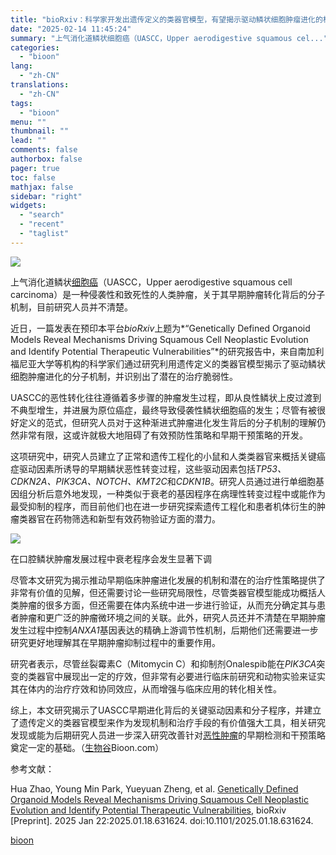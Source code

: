 ```yaml
---
title: "bioRxiv：科学家开发出遗传定义的类器官模型，有望揭示驱动鳞状细胞肿瘤进化的机制并识别潜在的疗法脆弱性"
date: "2025-02-14 11:45:24"
summary: "上气消化道鳞状细胞癌（UASCC，Upper aerodigestive squamous cel..."
categories:
  - "bioon"
lang:
  - "zh-CN"
translations:
  - "zh-CN"
tags:
  - "bioon"
menu: ""
thumbnail: ""
lead: ""
comments: false
authorbox: false
pager: true
toc: false
mathjax: false
sidebar: "right"
widgets:
  - "search"
  - "recent"
  - "taglist"
---
```


![](https://img.medsci.cn/bioon-com/20250211/1739245073388_8827638.jpeg)

上气消化道鳞状[细胞癌](https://www.medsci.cn/topic/show?id=3b90e79787f)（UASCC，Upper aerodigestive squamous cell carcinoma）是一种侵袭性和致死性的人类肿瘤，关于其早期肿瘤转化背后的分子机制，目前研究人员并不清楚。

近日，一篇发表在预印本平台*bioRxiv*上题为*“Genetically Defined Organoid Models Reveal Mechanisms Driving Squamous Cell Neoplastic Evolution and Identify Potential Therapeutic Vulnerabilities”*的研究报告中，来自南加利福尼亚大学等机构的科学家们通过研究利用遗传定义的类器官模型揭示了驱动鳞状细胞肿瘤进化的分子机制，并识别出了潜在的治疗脆弱性。

UASCC的恶性转化往往遵循着多步骤的肿瘤发生过程，即从良性鳞状上皮过渡到不典型增生，并进展为原位癌症，最终导致侵袭性鳞状细胞癌的发生；尽管有被很好定义的范式，但研究人员对于这种渐进式肿瘤进化发生背后的分子机制的理解仍然非常有限，这或许就极大地阻碍了有效预防性策略和早期干预策略的开发。

这项研究中，研究人员建立了正常和遗传工程化的小鼠和人类类器官来概括关键癌症驱动因素所诱导的早期鳞状恶性转变过程，这些驱动因素包括*TP53、CDKN2A、PIK3CA、NOTCH、KMT2C*和*CDKN1B*。研究人员通过进行单细胞基因组分析后意外地发现，一种类似于衰老的基因程序在病理性转变过程中或能作为最受抑制的程序，而目前他们也在进一步研究探索遗传工程化和患者机体衍生的肿瘤类器官在药物筛选和新型有效药物验证方面的潜力。

![](https://img.medsci.cn/bioon-com/20250210/1739188241962_1938376.png)

在口腔鳞状肿瘤发展过程中衰老程序会发生显著下调

尽管本文研究为揭示推动早期临床肿瘤进化发展的机制和潜在的治疗性策略提供了非常有价值的见解，但还需要讨论一些研究局限性，尽管类器官模型能成功概括人类肿瘤的很多方面，但还需要在体内系统中进一步进行验证，从而充分确定其与患者肿瘤和更广泛的肿瘤微环境之间的关联。此外，研究人员还并不清楚在早期肿瘤发生过程中控制*ANXA1*基因表达的精确上游调节性机制，后期他们还需要进一步研究更好地理解其在早期肿瘤抑制过程中的重要作用。

研究者表示，尽管丝裂霉素C（Mitomycin C）和抑制剂Onalespib能在*PIK3CA*突变的类器官中展现出一定的疗效，但非常有必要进行临床前研究和动物实验来证实其在体内的治疗疗效和协同效应，从而增强与临床应用的转化相关性。

综上，本文研究揭示了UASCC早期进化背后的关键驱动因素和分子程序，并建立了遗传定义的类器官模型来作为发现机制和治疗手段的有价值强大工具，相关研究发现或能为后期研究人员进一步深入研究改善针对[恶性肿瘤](https://www.medsci.cn/topic/show?id=3ce252932f0)的早期检测和干预策略奠定一定的基础。（[生物谷](https://www.bioon.com)Bioon.com）

参考文献：

Hua Zhao, Young Min Park, Yueyuan Zheng, et al. [Genetically Defined Organoid Models Reveal Mechanisms Driving Squamous Cell Neoplastic Evolution and Identify Potential Therapeutic Vulnerabilities](https://pmc.ncbi.nlm.nih.gov/articles/PMC11785044/), bioRxiv  
[Preprint]. 2025 Jan 22:2025.01.18.631624. doi:10.1101/2025.01.18.631624.

[bioon](http://news.bioon.com/article/16ca862e513a.html)
